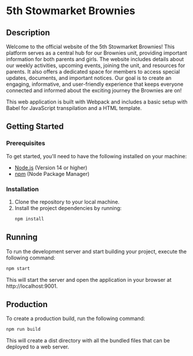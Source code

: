 # 5th Stowmarket Brownies

## Description

Welcome to the official website of the 5th Stowmarket Brownies! This platform serves as a central hub for our Brownies unit, providing important information for both parents and girls. The website includes details about our weekly activities, upcoming events, joining the unit, and resources for parents. It also offers a dedicated space for members to access special updates, documents, and important notices. Our goal is to create an engaging, informative, and user-friendly experience that keeps everyone connected and informed about the exciting journey the Brownies are on!

This web application is built with Webpack and includes a basic setup with Babel for JavaScript transpilation and a HTML template.

## Getting Started

### Prerequisites

To get started, you'll need to have the following installed on your machine:

- [Node.js](https://nodejs.org/) (Version 14 or higher)
- [npm](https://www.npmjs.com/) (Node Package Manager)

### Installation

1. Clone the repository to your local machine.
2. Install the project dependencies by running:
   ```bash
   npm install
   ```

## Running

To run the development server and start building your project, execute the following command:

```bash
npm start
```

This will start the server and open the application in your browser at http://localhost:9001.

## Production

To create a production build, run the following command:

```bash
npm run build
```

This will create a dist directory with all the bundled files that can be deployed to a web server.
